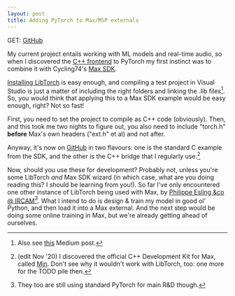 ```yaml
---
layout: post
title: Adding PyTorch to Max/MSP externals
---
```


GET: [GitHub](https://github.com/RVirmoors/simplemsptorch-)

My current project entails working with ML models and real-time audio,
so when I discovered the [C++ frontend](https://pytorch.org/tutorials/advanced/cpp_frontend.html)
to PyTorch my first instinct was to combine it with Cycling74's [Max SDK](https://cycling74.com/downloads/sdk/).

[Installing LibTorch](https://pytorch.org/cppdocs/installing.html) is easy enough,
and compiling a test project in Visual Studio is just a matter of including the right folders
and linking the .lib files[^1]. So, you would think that applying this to a Max SDK example would be
easy enough, right? Not so fast!

First, you need to set the project to compile as C++ code (obviously). Then, and this took me
two nights to figure out, you also need to include "torch.h" **before** Max's own headers ("ext.h" et al)
and not after.

Anyway, it's now on [GitHub](https://github.com/RVirmoors/simplemsptorch-) in two flavours: one is
the standard C example from the SDK, and the other is the C++ bridge that I regularly use.[^3]

Now, should you use these for development? Probably not, unless you're some LibTorch *and* Max SDK wizard
(in which case, what are you doing reading this? I should be learning from you!). So far I've only
encountered one other instance of LibTorch being used with Max, by
[Philippe Esling &co @ IRCAM](https://github.com/acids-ircam/flow_synthesizer/)[^2]. What I intend to do
is design & train my model in good ol' Python, and then load it into a Max external. And the next step
would be doing some online training in Max, but we're already getting ahead of ourselves.

[^1]: Also see [this](https://medium.com/@boonboontongbuasirilai/building-pytorch-c-integration-libtorch-with-ms-visual-studio-2017-44281f9921ea) Medium post.

[^2]: They too are still using standard PyTorch for main R&D though.

[^3]: (edit Nov '20) I discovered the official C++ Development Kit for Max, called [Min](https://cycling74.github.io/min-devkit/). Don't see why it wouldn't work with LibTorch, too: one more for the TODO pile then.
